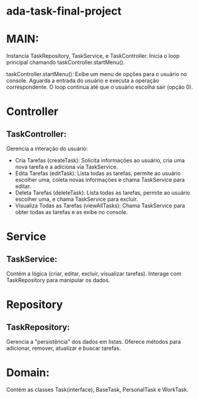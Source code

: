# ada-task-final-project

# MAIN:
Instancia TaskRepository, TaskService, e TaskController.
Inicia o loop principal chamando taskController.startMenu().

taskController.startMenu():
Exibe um menu de opções para o usuário no console.
Aguarda a entrada do usuário e executa a operação correspondente.
O loop continua até que o usuário escolha sair (opção 0).

# Controller
## TaskController:
Gerencia a interação do usuário:
- Cria Tarefas (createTask): Solicita informações ao usuário, cria uma nova tarefa e a adiciona via TaskService.
- Edita Tarefas (editTask): Lista todas as tarefas, permite ao usuário escolher uma, coleta novas informações e chama TaskService para editar.
- Deleta Tarefas (deleteTask): Lista todas as tarefas, permite ao usuário escolher uma, e chama TaskService para excluir.
- Visualiza Todas as Tarefas (viewAllTasks): Chama TaskService para obter todas as tarefas e as exibe no console.

# Service
## TaskService:
Contém a lógica (criar, editar, excluir, visualizar tarefas).
Interage com TaskRepository para manipular os dados.

# Repository
## TaskRepository:
Gerencia a "persistência" dos dados em listas.
Oferece métodos para adicionar, remover, atualizar e buscar tarefas.

# Domain:
Contém as classes Task(interface), BaseTask, PersonalTask e WorkTask.
